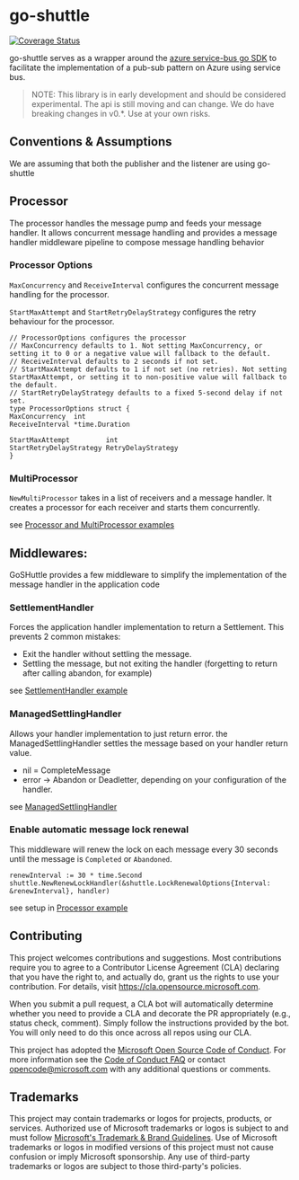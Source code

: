 # go-shuttle

[![Coverage Status](https://coveralls.io/repos/github/Azure/go-shuttle/badge.svg)](https://coveralls.io/github/Azure/go-shuttle)

go-shuttle serves as a wrapper around the [azure service-bus go SDK](https://github.com/Azure/azure-sdk-for-go/sdk/messaging/azservicebus) to facilitate the implementation of a pub-sub pattern on Azure using service bus.

> NOTE: This library is in early development and should be considered experimental. The api is still moving and can change. 
> We do have breaking changes in v0.*. Use at your own risks.

## Conventions & Assumptions
We are assuming that both the publisher and the listener are using go-shuttle

## Processor

The processor handles the message pump and feeds your message handler.
It allows concurrent message handling and provides a message handler middleware pipeline to compose message handling behavior

### Processor Options

`MaxConcurrency` and `ReceiveInterval` configures the concurrent message handling for the processor.

`StartMaxAttempt` and `StartRetryDelayStrategy` configures the retry behaviour for the processor.

```golang
// ProcessorOptions configures the processor
// MaxConcurrency defaults to 1. Not setting MaxConcurrency, or setting it to 0 or a negative value will fallback to the default.
// ReceiveInterval defaults to 2 seconds if not set.
// StartMaxAttempt defaults to 1 if not set (no retries). Not setting StartMaxAttempt, or setting it to non-positive value will fallback to the default.
// StartRetryDelayStrategy defaults to a fixed 5-second delay if not set.
type ProcessorOptions struct {
MaxConcurrency  int
ReceiveInterval *time.Duration

StartMaxAttempt         int
StartRetryDelayStrategy RetryDelayStrategy
}
```

### MultiProcessor

`NewMultiProcessor` takes in a list of receivers and a message handler. It creates a processor for each receiver and starts them concurrently.

see [Processor and MultiProcessor examples](v2/processor_test.go)

## Middlewares:
GoSHuttle provides a few middleware to simplify the implementation of the message handler in the application code

### SettlementHandler

Forces the application handler implementation to return a Settlement. This prevents 2 common mistakes:
- Exit the handler without settling the message.
- Settling the message, but not exiting the handler (forgetting to return after calling abandon, for example)

see [SettlementHandler example](v2/settlehandler_example_test.go)

### ManagedSettlingHandler

Allows your handler implementation to just return error. the ManagedSettlingHandler settles the message based on your 
handler return value.
- nil = CompleteMessage
- error -> Abandon or Deadletter, depending on your configuration of the handler.

see [ManagedSettlingHandler](v2/managedsettling_example_test.go)

### Enable automatic message lock renewal

This middleware will renew the lock on each message every 30 seconds until the message is `Completed` or `Abandoned`.

```golang
renewInterval := 30 * time.Second
shuttle.NewRenewLockHandler(&shuttle.LockRenewalOptions{Interval: &renewInterval}, handler)
```

see setup in [Processor example](v2/processor_test.go)

## Contributing

This project welcomes contributions and suggestions.  Most contributions require you to agree to a
Contributor License Agreement (CLA) declaring that you have the right to, and actually do, grant us
the rights to use your contribution. For details, visit https://cla.opensource.microsoft.com.

When you submit a pull request, a CLA bot will automatically determine whether you need to provide
a CLA and decorate the PR appropriately (e.g., status check, comment). Simply follow the instructions
provided by the bot. You will only need to do this once across all repos using our CLA.

This project has adopted the [Microsoft Open Source Code of Conduct](https://opensource.microsoft.com/codeofconduct/).
For more information see the [Code of Conduct FAQ](https://opensource.microsoft.com/codeofconduct/faq/) or
contact [opencode@microsoft.com](mailto:opencode@microsoft.com) with any additional questions or comments.

## Trademarks

This project may contain trademarks or logos for projects, products, or services. Authorized use of Microsoft 
trademarks or logos is subject to and must follow 
[Microsoft's Trademark & Brand Guidelines](https://www.microsoft.com/en-us/legal/intellectualproperty/trademarks/usage/general).
Use of Microsoft trademarks or logos in modified versions of this project must not cause confusion or imply Microsoft sponsorship.
Any use of third-party trademarks or logos are subject to those third-party's policies.
